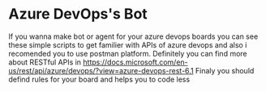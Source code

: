 # Azure DevOps's Bot
If you wanna make bot or agent for your azure devops boards you can see these simple scripts to get familier with APIs of azure devops and also i recomended you to use postman platform.
Definitely you can find more about RESTful APIs in https://docs.microsoft.com/en-us/rest/api/azure/devops/?view=azure-devops-rest-6.1
Finaly you should defind rules for your board and helps you to code less
